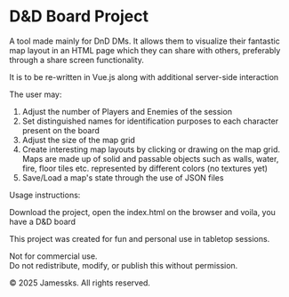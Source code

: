# D&D Board Project

A tool made mainly for DnD DMs. It allows them to visualize their fantastic map layout in an HTML page which they can share with others, preferably through a share screen functionality.

It is to be re-written in Vue.js along with additional server-side interaction

The user may:

1. Adjust the number of Players and Enemies of the session
2. Set distinguished names for identification purposes to each character present on the board
3. Adjust the size of the map grid
4. Create interesting map layouts by clicking or drawing on the map grid. Maps are made up of solid and passable objects such as walls, water, fire, floor tiles etc. represented by different colors (no textures yet)
5. Save/Load a map's state through the use of JSON files

Usage instructions:

Download the project, open the index.html on the browser and voila, you have a D&D board

This project was created for fun and personal use in tabletop sessions.

Not for commercial use.  
Do not redistribute, modify, or publish this without permission.

© 2025 Jamessks. All rights reserved.
